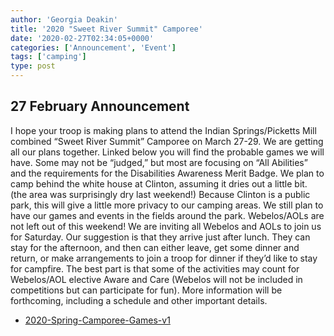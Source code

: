 ```yaml
---
author: 'Georgia Deakin'
title: '2020 "Sweet River Summit" Camporee'
date: '2020-02-27T02:34:05+0000'
categories: ['Announcement', 'Event']
tags: ['camping']
type: post
---
```


27 February Announcement
------------------------

I hope your troop is making plans to attend the Indian Springs/Picketts Mill combined “Sweet River Summit” Camporee on March 27-29. We are getting all our plans together. Linked below you will find the probable games we will have. Some may not be “judged,” but most are focusing on “All Abilities” and the requirements for the Disabilities Awareness Merit Badge. We plan to camp behind the white house at Clinton, assuming it dries out a little bit. (the area was surprisingly dry last weekend!) Because Clinton is a public park, this will give a little more privacy to our camping areas. We still plan to have our games and events in the fields around the park. Webelos/AOLs are not left out of this weekend! We are inviting all Webelos and AOLs to join us for Saturday. Our suggestion is that they arrive just after lunch. They can stay for the afternoon, and then can either leave, get some dinner and return, or make arrangements to join a troop for dinner if they’d like to stay for campfire. The best part is that some of the activities may count for Webelos/AOL elective Aware and Care (Webelos will not be included in competitions but can participate for fun). More information will be forthcoming, including a schedule and other important details.

*   [2020-Spring-Camporee-Games-v1](/uploads/2020-Spring-Camporee-Games-v1.pdf)